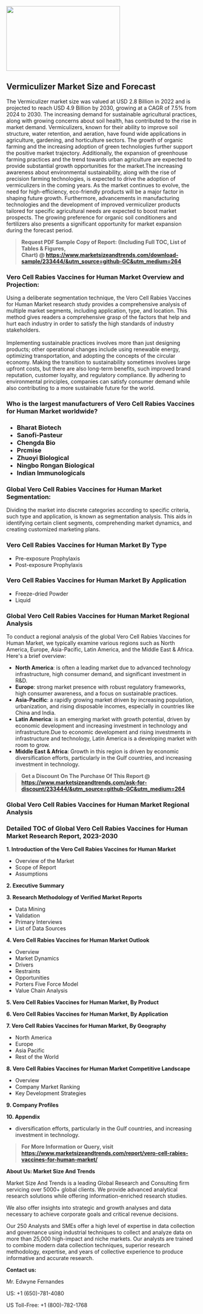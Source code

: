 <p><img class="alignnone size-medium wp-image-20088" src="https://ffe5etoiles.com/wp-content/uploads/2024/12/MST1-300x171.png" alt="" width="300" height="171" /></p><h2>Vermiculizer Market Size and Forecast</h2><p>The Vermiculizer market size was valued at USD 2.8 Billion in 2022 and is projected to reach USD 4.9 Billion by 2030, growing at a CAGR of 7.5% from 2024 to 2030. The increasing demand for sustainable agricultural practices, along with growing concerns about soil health, has contributed to the rise in market demand. Vermiculizers, known for their ability to improve soil structure, water retention, and aeration, have found wide applications in agriculture, gardening, and horticulture sectors. The growth of organic farming and the increasing adoption of green technologies further support the positive market trajectory. Additionally, the expansion of greenhouse farming practices and the trend towards urban agriculture are expected to provide substantial growth opportunities for the market.The increasing awareness about environmental sustainability, along with the rise of precision farming technologies, is expected to drive the adoption of vermiculizers in the coming years. As the market continues to evolve, the need for high-efficiency, eco-friendly products will be a major factor in shaping future growth. Furthermore, advancements in manufacturing technologies and the development of improved vermiculizer products tailored for specific agricultural needs are expected to boost market prospects. The growing preference for organic soil conditioners and fertilizers also presents a significant opportunity for market expansion during the forecast period.</p></p><blockquote id="" class=""><strong>Request PDF Sample Copy of Report: (Including Full TOC, List of Tables &amp; Figures, Chart)&nbsp;@&nbsp;<strong><a href="https://www.marketsizeandtrends.com/download-sample/233444/&utm_source=github-GC&utm_medium=264" target="_blank">https://www.marketsizeandtrends.com/download-sample/233444/&utm_source=github-GC&utm_medium=264</a></strong></strong></blockquote><h3 id="" class="">Vero Cell Rabies Vaccines for Human Market&nbsp;Overview and Projection:</h3><p id="" class="">Using a deliberate segmentation technique, the Vero Cell Rabies Vaccines for Human Market research study provides a comprehensive analysis of multiple market segments, including application, type, and location. This method gives readers a comprehensive grasp of the factors that help and hurt each industry in order to satisfy the high standards of industry stakeholders. <br /> <br />Implementing sustainable practices involves more than just designing products; other operational changes include using renewable energy, optimizing transportation, and adopting the concepts of the circular economy. Making the transition to sustainability sometimes involves large upfront costs, but there are also long-term benefits, such improved brand reputation, customer loyalty, and regulatory compliance. By adhering to environmental principles, companies can satisfy consumer demand while also contributing to a more sustainable future for the world.</p><h3 id="" class="">Who is the largest manufacturers of&nbsp;Vero Cell Rabies Vaccines for Human Market worldwide?</h3><h3 class=""><p><ul><li>Bharat Biotech </li><li> Sanofi-Pasteur </li><li> Chengda Bio </li><li> Prcmise </li><li> Zhuoyi Biological </li><li> Ningbo Rongan Biological </li><li> Indian Immunologicals</li></ul></p></h3><h3 id="" class="">Global&nbsp;Vero Cell Rabies Vaccines for Human Market Segmentation:</h3><p id="" class="">Dividing the market into discrete categories according to specific criteria, such type and application, is known as segmentation analysis. This aids in identifying certain client segments, comprehending market dynamics, and creating customized marketing plans.</p><h3 id="" class="">Vero Cell Rabies Vaccines for Human Market&nbsp;By Type</h3><p><p><ul><li>Pre-exposure Prophylaxis</li><li> Post-exposure Prophylaxis</p></li></ul></p></p><h3 id="" class="">Vero Cell Rabies Vaccines for Human Market&nbsp;By Application</h3><p class=""><p><ul><li>Freeze-dried Powder</li><li> Liquid</li></ul></p></p><h3 id="" class="">Global Vero Cell Rabies Vaccines for Human Market Regional Analysis</h3><p id="" class="">To conduct a regional analysis of the global Vero Cell Rabies Vaccines for Human Market, we typically examine various regions such as North America, Europe, Asia-Pacific, Latin America, and the Middle East &amp; Africa. Here's a brief overview:</p><ul><li><strong>North America</strong>: is often a leading market due to advanced technology infrastructure, high consumer demand, and significant investment in R&amp;D.</li><li><strong>Europe</strong>: strong market presence with robust regulatory frameworks, high consumer awareness, and a focus on sustainable practices.</li><li><strong>Asia-Pacific</strong>: a rapidly growing market driven by increasing population, urbanization, and rising disposable incomes, especially in countries like China and India.</li><li><strong>Latin America</strong>: is an emerging market with growth potential, driven by economic development and increasing investment in technology and infrastructure.Due to economic development and rising investments in infrastructure and technology, Latin America is a developing market with room to grow.</li><li><strong>Middle East &amp; Africa</strong>: Growth in this region is driven by economic diversification efforts, particularly in the Gulf countries, and increasing investment in technology.</li></ul><blockquote id="" class=""><strong>Get a Discount On The Purchase Of This Report @ <strong><a href="https://www.marketsizeandtrends.com/ask-for-discount/233444/&utm_source=github-GC&utm_medium=264" target="_blank">https://www.marketsizeandtrends.com/ask-for-discount/233444/&utm_source=github-GC&utm_medium=264</a></strong></strong></blockquote><h3 id="" class="">Global Vero Cell Rabies Vaccines for Human Market Regional Analysis</h3><h3 id="" class="">Detailed TOC of Global Vero Cell Rabies Vaccines for Human Market Research Report, 2023-2030</h3><p id="" class=""><strong>1. Introduction of the Vero Cell Rabies Vaccines for Human Market</strong></p><ul><li>Overview of the Market</li><li>Scope of Report</li><li>Assumptions</li></ul><p id="" class=""><strong>2. Executive Summary</strong></p><p id="" class=""><strong>3. Research Methodology of Verified Market Reports</strong></p><ul><li>Data Mining</li><li>Validation</li><li>Primary Interviews</li><li>List of Data Sources</li></ul><p id="" class=""><strong>4. Vero Cell Rabies Vaccines for Human Market Outlook</strong></p><ul><li>Overview</li><li>Market Dynamics</li><li>Drivers</li><li>Restraints</li><li>Opportunities</li><li>Porters Five Force Model</li><li>Value Chain Analysis</li></ul><p id="" class=""><strong>5. Vero Cell Rabies Vaccines for Human Market, By Product</strong></p><p id="" class=""><strong>6. Vero Cell Rabies Vaccines for Human Market, By Application</strong></p><p id="" class=""><strong>7. Vero Cell Rabies Vaccines for Human Market, By Geography</strong></p><ul><li>North America</li><li>Europe</li><li>Asia Pacific</li><li>Rest of the World</li></ul><p id="" class=""><strong>8. Vero Cell Rabies Vaccines for Human Market Competitive Landscape</strong></p><ul><li>Overview</li><li>Company Market Ranking</li><li>Key Development Strategies</li></ul><p id="" class=""><strong>9. Company Profiles</strong></p><p id="" class=""><strong>10. Appendix</strong></p><ul><li>diversification efforts, particularly in the Gulf countries, and increasing investment in technology.</li></ul><blockquote id="" class=""><strong>For More Information or Query, visit <strong><strong><a href="https://www.marketsizeandtrends.com/report/vero-cell-rabies-vaccines-for-human-market/" target="_blank">https://www.marketsizeandtrends.com/report/vero-cell-rabies-vaccines-for-human-market/</a></strong></strong></strong></blockquote><p id="" class=""><strong>About Us: Market Size And Trends</strong></p><p id="" class="">Market Size And Trends is a leading Global Research and Consulting firm servicing over 5000+ global clients. We provide advanced analytical research solutions while offering information-enriched research studies.</p><p id="" class="">We also offer insights into strategic and growth analyses and data necessary to achieve corporate goals and critical revenue decisions.</p><p id="" class="">Our 250 Analysts and SMEs offer a high level of expertise in data collection and governance using industrial techniques to collect and analyze data on more than 25,000 high-impact and niche markets. Our analysts are trained to combine modern data collection techniques, superior research methodology, expertise, and years of collective experience to produce informative and accurate research.</p><p id="" class=""><strong>Contact us:</strong></p><p id="" class="">Mr. Edwyne Fernandes</p><p id="" class="">US: +1 (650)-781-4080</p><p id="" class="">US Toll-Free: +1 (800)-782-1768</p>
